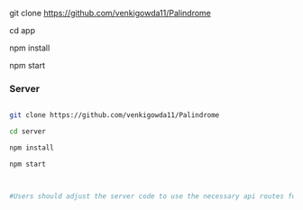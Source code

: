 git clone https://github.com/venkigowda11/Palindrome

cd app

npm install

npm start

### Server

```bash

git clone https://github.com/venkigowda11/Palindrome

cd server

npm install

npm start



#Users should adjust the server code to use the necessary api routes for their deployment environment.
